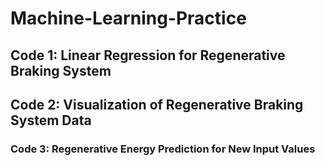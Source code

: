 # Machine-Learning-Practice
## Code 1: Linear Regression for Regenerative Braking System 
## Code 2: Visualization of Regenerative Braking System Data 
### Code 3: Regenerative Energy Prediction for New Input Values
